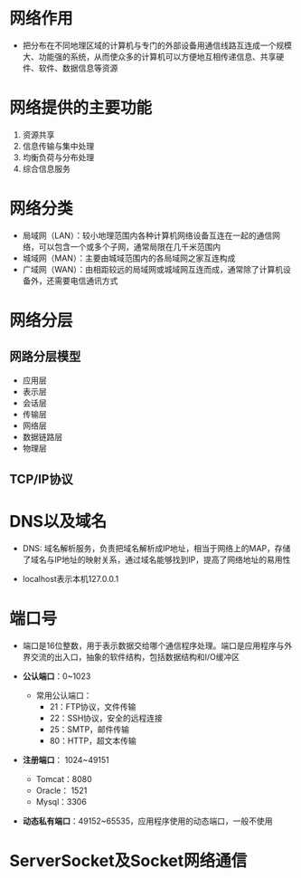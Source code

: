 # 网络作用
- 把分布在不同地理区域的计算机与专门的外部设备用通信线路互连成一个规模大、功能强的系统，从而使众多的计算机可以方便地互相传递信息、共享硬件、软件、数据信息等资源
# 网络提供的主要功能
1. 资源共享
2. 信息传输与集中处理
3. 均衡负荷与分布处理
4. 综合信息服务

# 网络分类
- 局域网（LAN）：较小地理范围内各种计算机网络设备互连在一起的通信网络，可以包含一个或多个子网，通常局限在几千米范围内
- 城域网（MAN）：主要由城域范围内的各局域网之家互连构成
- 广域网（WAN）：由相距较远的局域网或城域网互连而成，通常除了计算机设备外，还需要电信通讯方式
# 网络分层
## 网路分层模型
- 应用层
- 表示层
- 会话层
- 传输层
- 网络层
- 数据链路层
- 物理层
## TCP/IP协议

# DNS以及域名
- DNS: 域名解析服务，负责把域名解析成IP地址，相当于网络上的MAP，存储了域名与IP地址的映射关系，通过域名能够找到IP，提高了网络地址的易用性

- localhost表示本机127.0.0.1

# 端口号
- 端口是16位整数，用于表示数据交给哪个通信程序处理。端口是应用程序与外界交流的出入口，抽象的软件结构，包括数据结构和I/O缓冲区

- **公认端口**：0~1023
    - 常用公认端口：
        - 21：FTP协议，文件传输
        - 22：SSH协议，安全的远程连接
        - 25：SMTP，邮件传输
        - 80：HTTP，超文本传输
- **注册端口**： 1024~49151
    - Tomcat：8080
    - Oracle： 1521
    - Mysql：3306
- **动态私有端口**：49152~65535，应用程序使用的动态端口，一般不使用
# ServerSocket及Socket网络通信
